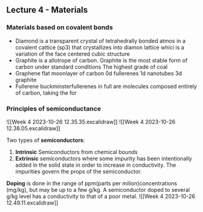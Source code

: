 ## Lecture 4 - Materials

### Materials based on covalent bonds
* Diamond
	is a transparent crystal of tetrahedrally bonded atmos in a covalent cattice (sp3) that crystallizes into diamon lattice whici is a variation of the face centered cubic structure
* Graphite
	is a allotrope of carbon. Graphite is the most stable form of carbon under standard conditions
	The highest grade of coal
* Graphene
	flat moonlayer of carbon
	0d fullerenes
	1d nanotubes
	3d graphite
* Fullerene
	buckminsterfullerenes in full are molecules composed entirely of carbon, taking the for

### Principles of semiconductance
![[Week 4 2023-10-26 12.35.35.excalidraw]]
![[Week 4 2023-10-26 12.38.05.excalidraw]]

Two types of **semiconductors**:
1. **Intrinsic**
	Semiconductors from chemical bounds
2. **Extrinsic**
	semiconductors where some impurity has been intentionally added in the solid state in order to increase in conductivity. The impurities govern the props of the semiconductor.

**Doping** is done in the range of ppm(parts per milion)concentrations (mg/kg), but may be up to a few g/kg. A semiconductor doped to several g/kg level has a conductivity to that of a poor metal.
![[Week 4 2023-10-26 12.49.11.excalidraw]]